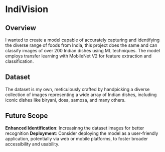 # IndiVision

 ## Overview
 I wanted to create a model capable of accurately capturing and identifying the diverse range of foods from India, this project does the same and can classify images of over 
 200 Indian dishes using ML techniques. The model employs transfer learning with MobileNet V2 for feature extraction and classification.

## Dataset
The dataset is my own, meticulously crafted by handpicking a diverse collection of images representing a wide array of Indian dishes, including iconic dishes like biryani, dosa, samosa, and many others.

## Future Scope
**Enhanced Identification**: Increasinng the dataset images for better recognition
**Deployment**: Consider deploying the model as a user-friendly application, potentially via web or mobile platforms, to foster broader accessibility and usability.

